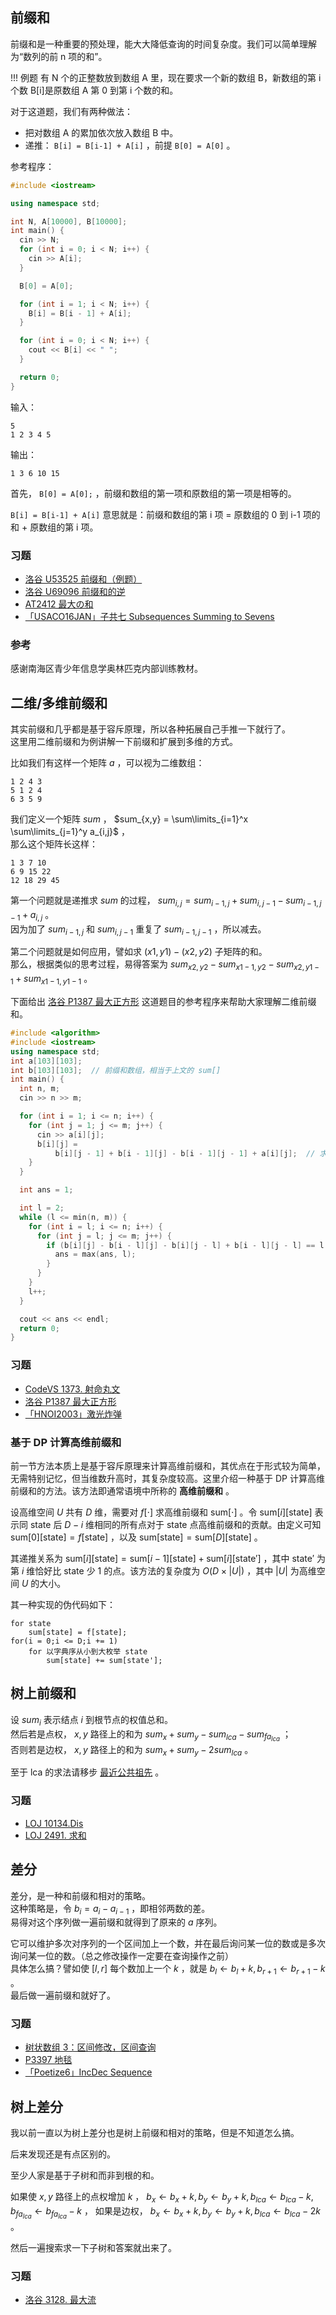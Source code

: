 ## 前缀和

前缀和是一种重要的预处理，能大大降低查询的时间复杂度。我们可以简单理解为“数列的前 n 项的和”。

!!! 例题
    有 N 个的正整数放到数组 A 里，现在要求一个新的数组 B，新数组的第 i 个数 B[i]是原数组 A 第 0 到第 i 个数的和。

对于这道题，我们有两种做法：

-   把对数组 A 的累加依次放入数组 B 中。
-   递推： `B[i] = B[i-1] + A[i]` ，前提 `B[0] = A[0]` 。

参考程序：

```cpp
#include <iostream>

using namespace std;

int N, A[10000], B[10000];
int main() {
  cin >> N;
  for (int i = 0; i < N; i++) {
    cin >> A[i];
  }

  B[0] = A[0];

  for (int i = 1; i < N; i++) {
    B[i] = B[i - 1] + A[i];
  }

  for (int i = 0; i < N; i++) {
    cout << B[i] << " ";
  }

  return 0;
}
```

输入：

    5
    1 2 3 4 5

输出：

    1 3 6 10 15 

首先， `B[0] = A[0];` ，前缀和数组的第一项和原数组的第一项是相等的。

 `B[i] = B[i-1] + A[i]` 意思就是：前缀和数组的第 i 项 = 原数组的 0 到 i-1 项的和 + 原数组的第 i 项。

### 习题

-    [洛谷 U53525 前缀和（例题）](https://www.luogu.org/problemnew/show/U53525) 
-    [洛谷 U69096 前缀和的逆](https://www.luogu.org/problemnew/show/U69096) 
-    [AT2412 最大の和](https://www.luogu.org/problemnew/show/AT2412) 
-    [「USACO16JAN」子共七 Subsequences Summing to Sevens](https://www.luogu.org/problemnew/show/P3131) 

### 参考

感谢南海区青少年信息学奥林匹克内部训练教材。

## 二维/多维前缀和

其实前缀和几乎都是基于容斥原理，所以各种拓展自己手推一下就行了。  
这里用二维前缀和为例讲解一下前缀和扩展到多维的方式。

比如我们有这样一个矩阵 $a$ ，可以视为二维数组：

```plain
1 2 4 3
5 1 2 4
6 3 5 9
```

我们定义一个矩阵 $sum$ ， $sum_{x,y} = \sum\limits_{i=1}^x \sum\limits_{j=1}^y a_{i,j}$ ，  
那么这个矩阵长这样：

```plain
1 3 7 10
6 9 15 22
12 18 29 45
```

第一个问题就是递推求 $sum$ 的过程， $sum_{i,j} = sum_{i - 1,j} + sum_{i,j - 1} - sum_{i - 1,j - 1} + a_{i,j}$ 。  
因为加了 $sum_{i - 1,j}$ 和 $sum_{i,j - 1}$ 重复了 $sum_{i - 1,j - 1}$ ，所以减去。

第二个问题就是如何应用，譬如求 $(x1,y1) - (x2,y2)$ 子矩阵的和。  
那么，根据类似的思考过程，易得答案为 $sum_{x2,y2} - sum_{x1 - 1,y2} - sum_{x2,y1 - 1} + sum_{x1 - 1,y1 - 1}$ 。

下面给出 [洛谷 P1387 最大正方形](https://www.luogu.org/problemnew/show/P1387) 这道题目的参考程序来帮助大家理解二维前缀和。

```cpp
#include <algorithm>
#include <iostream>
using namespace std;
int a[103][103];
int b[103][103];  // 前缀和数组，相当于上文的 sum[]
int main() {
  int n, m;
  cin >> n >> m;

  for (int i = 1; i <= n; i++) {
    for (int j = 1; j <= m; j++) {
      cin >> a[i][j];
      b[i][j] =
          b[i][j - 1] + b[i - 1][j] - b[i - 1][j - 1] + a[i][j];  // 求前缀和
    }
  }

  int ans = 1;

  int l = 2;
  while (l <= min(n, m)) {
    for (int i = l; i <= n; i++) {
      for (int j = l; j <= m; j++) {
        if (b[i][j] - b[i - l][j] - b[i][j - l] + b[i - l][j - l] == l * l) {
          ans = max(ans, l);
        }
      }
    }
    l++;
  }

  cout << ans << endl;
  return 0;
}
```

### 习题

-    [CodeVS 1373. 射命丸文](http://www.joyoi.cn/problem/codevs-1373) 
-    [洛谷 P1387 最大正方形](https://www.luogu.com.cn/problem/P1387) 
-    [「HNOI2003」激光炸弹](https://www.luogu.com.cn/problem/P2280) 

### 基于 DP 计算高维前缀和

前一节方法本质上是基于容斥原理来计算高维前缀和，其优点在于形式较为简单，无需特别记忆，但当维数升高时，其复杂度较高。这里介绍一种基于 DP 计算高维前缀和的方法。该方法即通常语境中所称的 **高维前缀和** 。

设高维空间 $U$ 共有 $D$ 维，需要对 $f[\cdot]$ 求高维前缀和 $\text{sum}[\cdot]$ 。令 $\text{sum}[i][\text{state}]$ 表示同 $\text{state}$ 后 $D - i$ 维相同的所有点对于 $\text{state}$ 点高维前缀和的贡献。由定义可知 $\text{sum}[0][\text{state}] = f[\text{state}]$ ，以及 $\text{sum}[\text{state}] = \text{sum}[D][\text{state}]$ 。

其递推关系为 $\text{sum}[i][\text{state}] = \text{sum}[i - 1][\text{state}] + \text{sum}[i][\text{state}']$ ，其中 $\text{state}'$ 为第 $i$ 维恰好比 $\text{state}$ 少 $1$ 的点。该方法的复杂度为 $O(D \times |U|)$ ，其中 $|U|$ 为高维空间 $U$ 的大小。

其一种实现的伪代码如下：

    for state
    	sum[state] = f[state];
    for(i = 0;i <= D;i += 1)
    	for 以字典序从小到大枚举 state
    		sum[state] += sum[state'];

## 树上前缀和

设 $sum_i$ 表示结点 $i$ 到根节点的权值总和。  
然后若是点权， $x,y$ 路径上的和为 $sum_x + sum_y - sum_{lca} - sum_{fa_{lca}}$ ；  
否则若是边权， $x,y$ 路径上的和为 $sum_x + sum_y - 2sum_{lca}$ 。

至于 lca 的求法请移步 [最近公共祖先](../graph/lca.md) 。

### 习题

-    [LOJ 10134.Dis](https://loj.ac/problem/10134) 
-    [LOJ 2491. 求和](https://loj.ac/problem/2491) 

## 差分

差分，是一种和前缀和相对的策略。  
这种策略是，令 $b_i = a_i - a_{i - 1}$ ，即相邻两数的差。  
易得对这个序列做一遍前缀和就得到了原来的 $a$ 序列。

它可以维护多次对序列的一个区间加上一个数，并在最后询问某一位的数或是多次询问某一位的数。（总之修改操作一定要在查询操作之前）  
具体怎么搞？譬如使 $[l,r]$ 每个数加上一个 $k$ ，就是 $b_l \leftarrow b_l + k,b_{r + 1} \leftarrow b_{r + 1} - k$ 。  
最后做一遍前缀和就好了。

### 习题

-    [树状数组 3：区间修改，区间查询](https://loj.ac/problem/132) 
-    [P3397 地毯](https://www.luogu.com.cn/problem/P3397) 
-    [「Poetize6」IncDec Sequence](https://www.luogu.com.cn/problem/P4552) 

## 树上差分

我以前一直以为树上差分也是树上前缀和相对的策略，但是不知道怎么搞。

后来发现还是有点区别的。

至少人家是基于子树和而非到根的和。

如果使 $x,y$ 路径上的点权增加 $k$ ， $b_x \leftarrow b_x + k,b_y \leftarrow b_y + k,b_{lca} \leftarrow b_{lca} - k,b_{fa_{lca}} \leftarrow b_{fa_{lca}} - k$ ，
如果是边权， $b_x \leftarrow b_x + k,b_y \leftarrow b_y + k,b_{lca} \leftarrow b_{lca} - 2k$ 。

然后一遍搜索求一下子树和答案就出来了。

### 习题

-    [洛谷 3128. 最大流](https://www.luogu.org/problemnew/show/P3128) 
